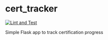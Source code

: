 # cert_tracker

[![Lint and Test](https://github.com/sedexdev/cert_track/actions/workflows/test.yml/badge.svg)](https://github.com/sedexdev/cert_track/actions/workflows/test.yml)

Simple Flask app to track certification progress 
